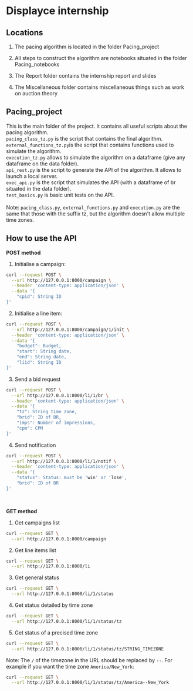 # Displayce internship

## Locations

1. The pacing algorithm is located in the folder Pacing_project

2. All steps to construct the algorithm are notebooks situated in the folder Pacing_notebooks

3. The Report folder contains the internship report and slides

4. The Miscellaneous folder contains miscellaneous things such as work on auction theory

## Pacing_project

This is the main folder of the project. It contains all useful scripts about the pacing algorithm. <br />
```pacing_class_tz.py``` is the script that contains the final algorithm. <br />
```external_functions_tz.py```is the script that contains functions used to simulate the algorithm. <br />
```execution_tz.py``` allows to simulate the algorithm on a dataframe (give any dataframe on the data folder). <br />
```api_rest.py``` is the script to generate the API of the algorithm. It allows to launch a local server. <br />
```exec_api.py``` is the script that simulates the API (with a dataframe of br situated in the data folder). <br />
```test_basics.py``` is basic unit tests on the API. <br />
<br />
Note: ```pacing_class.py```, ```external_functions.py``` and ```execution.py``` are the same that those with the suffix tz, but the algorithm doesn't allow multiple time zones. 


## How to use the API

**POST method <br />**
1. Initialise a campaign: 
```bash 
curl --request POST \
  --url http://127.0.0.1:8000/campaign \
  --header 'content-type: application/json' \
  --data '{
	"cpid": String ID 
}'
```
2. Initialise a line item:
```bash
curl --request POST \
  --url http://127.0.0.1:8000/campaign/1/init \
  --header 'content-type: application/json' \
  --data '{
	"budget": Budget,
	"start": String date,
	"end": String date,
	"liid": String ID
}'
```

3. Send a bid request
```bash
curl --request POST \
  --url http://127.0.0.1:8000/li/1/br \
  --header 'content-type: application/json' \
  --data '{
	"tz": String time zone,
	"brid": ID of BR,
	"imps": Number of impressions,
	"cpm": CPM
}'
```
4. Send notification
```bash
curl --request POST \
  --url http://127.0.0.1:8000/li/1/notif \
  --header 'content-type: application/json' \
  --data '{
	"status": Status: must be 'win' or 'lose',
	"brid": ID of BR
}'
```
<br />

**GET method <br />**
1. Get campaigns list
```bash 
curl --request GET \
  --url http://127.0.0.1:8000/campaign
```

2. Get line items list
```bash 
curl --request GET \
  --url http://127.0.0.1:8000/li
```

3. Get general status
```bash
curl --request GET \
  --url http://127.0.0.1:8000/li/1/status
```

4. Get status detailed by time zone
```bash
curl --request GET \
  --url http://127.0.0.1:8000/li/1/status/tz
```
5. Get status of a precised time zone
```bash
curl --request GET \
  --url http://127.0.0.1:8000/li/1/status/tz/STRING_TIMEZONE
```
Note: The `/` of the timezone in the URL should be replaced by `--`. For example if you want the time zone `America/New_York`:
```bash 
curl --request GET \
  --url http://127.0.0.1:8000/li/1/status/tz/America--New_York
```





